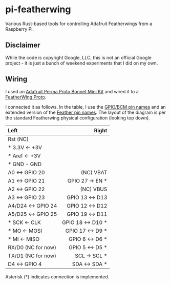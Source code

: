# pi-featherwing

Various Rust-based tools for controlling Adafruit Featherwings from a Raspberry Pi.

## Disclaimer

While the code is copyright Google, LLC, this is not an official Google project - it is just a bunch of weekend experiments that I did on my own.

## Wiring

I used an [Adafruit Perma Proto Bonnet Mini Kit](https://www.adafruit.com/product/3203) and wired it to a [FeatherWing Proto](https://www.adafruit.com/product/2884).

I connected it as follows. In the table, I use the [GPIO/BCM pin names](https://pinout.xyz/) and an extended version of the [Feather pin names](https://learn.adafruit.com/adafruit-feather/feather-specification#pin-naming-3096825-19). The layout of the diagram is per the standard Featherwing physical configuration (looking top down).

| Left                 |             Right |
| :------------------- | ----------------: |
| Rst (NC)             |                   |
| * 3.3V <- +3V        |                   |
| * Aref <- +3V        |                   |
| * GND - GND          |                   |
| A0 <-> GPIO 20       |         (NC) VBAT |
| A1 <-> GPIO 21       |   GPIO 27 -> EN * |
| A2 <-> GPIO 22       |         (NC) VBUS |
| A3 <-> GPIO 23       |   GPIO 13 <-> D13 |
| A4/D24 <-> GPIO 24   |   GPIO 12 <-> D12 |
| A5/D25 <-> GPIO 25   |   GPIO 19 <-> D11 |
| * SCK <- CLK         | GPIO 18 <-> D10 * |
| * MO <- MOSI         |  GPIO 17 <-> D9 * |
| * MI <- MISO         |   GPIO 6 <-> D6 * |
| RX/D0 (NC for now)   |   GPIO 5 <-> D5 * |
| TX/D1 (NC for now)   |      SCL -> SCL * |
| D4 <-> GPIO 4        |     SDA <-> SDA * |

Asterisk (*) indicates connection is implemented.